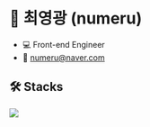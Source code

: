 # 👋 최영광 (numeru)

- 💻 Front-end Engineer
- 📧 numeru@naver.com

## 🛠 Stacks

<img src="https://img.shields.io/badge/React-#61DAFB?style=flat-square&logo=React&logoColor=white"/>
